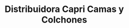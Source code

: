 ---
title: "Distribuidora Capri Camas y Colchones"
url: /san-miguel/distribuidora-capri-camas-y-colchones/
shop: cama
---